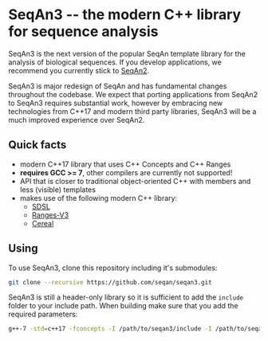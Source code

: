 # SeqAn3 -- the modern C++ library for sequence analysis

SeqAn3 is the next version of the popular SeqAn template library for the analysis of biological sequences. If you develop applications, we recommend you currently stick to [SeqAn2](https://github.com/seqan/seqan).

SeqAn3 is major redesign of SeqAn and has fundamental changes throughout the codebase. We expect that porting applications from SeqAn2 to SeqAn3 requires substantial work, however by embracing new technologies from C++17 and modern third party libraries, SeqAn3 will be a much improved experience over SeqAn2.


## Quick facts

* modern C++17 library that uses C++ Concepts and C++ Ranges
* **requires GCC >= 7**, other compilers are currently not supported!
* API that is closer to traditional object-oriented C++ with members and less (visible) templates
* makes use of the following modern C++ library:
   * [SDSL](https://github.com/xxsds/sdsl-lite)
   * [Ranges-V3](https://github.com/ericniebler/range-v3)
   * [Cereal](https://github.com/USCiLab/cereal)
   

## Using

To use SeqAn3, clone this repository including it's submodules:

```sh
git clone --recursive https://github.com/seqan/seqan3.git
```

SeqAn3 is still a header-only library so it is sufficient to add the `include` folder to your include path. When building make sure that you add the required parameters:

```sh
g++-7 -std=c++17 -fconcepts -I /path/to/seqan3/include -I /path/to/seqan3/range-v3/include -I /path/to/seqan3/sdsl-lite/include myfile.cpp
```

